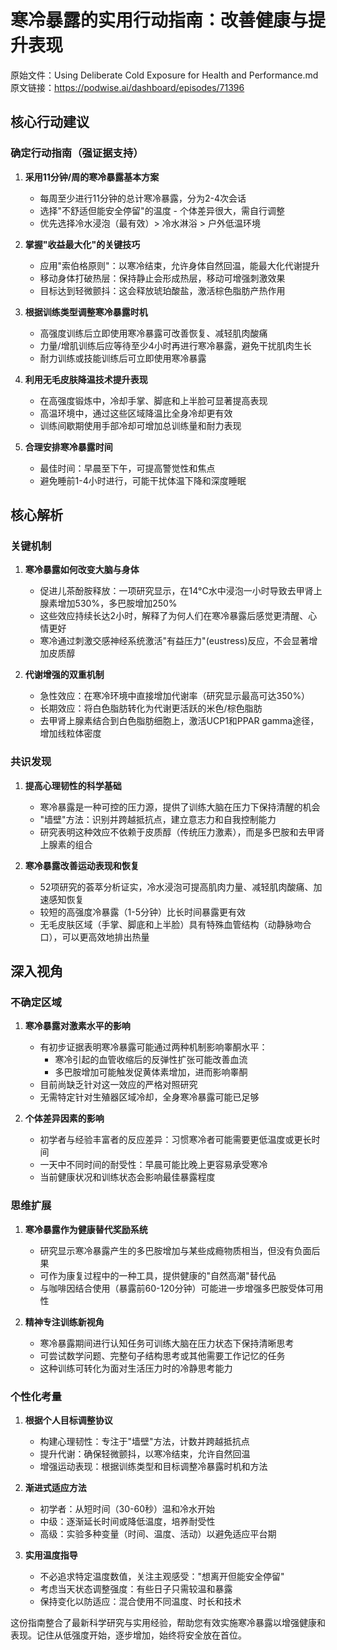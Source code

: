 # 寒冷暴露的实用行动指南：改善健康与提升表现

原始文件：Using Deliberate Cold Exposure for Health and Performance.md
原文链接：https://podwise.ai/dashboard/episodes/71396

## 核心行动建议

### 确定行动指南（强证据支持）

1. **采用11分钟/周的寒冷暴露基本方案**
   * 每周至少进行11分钟的总计寒冷暴露，分为2-4次会话
   * 选择"不舒适但能安全停留"的温度 - 个体差异很大，需自行调整
   * 优先选择冷水浸泡（最有效）> 冷水淋浴 > 户外低温环境

2. **掌握"收益最大化"的关键技巧**
   * 应用"索伯格原则"：以寒冷结束，允许身体自然回温，能最大化代谢提升
   * 移动身体打破热层：保持静止会形成热层，移动可增强刺激效果
   * 目标达到轻微颤抖：这会释放琥珀酸盐，激活棕色脂肪产热作用

3. **根据训练类型调整寒冷暴露时机**
   * 高强度训练后立即使用寒冷暴露可改善恢复、减轻肌肉酸痛
   * 力量/增肌训练后应等待至少4小时再进行寒冷暴露，避免干扰肌肉生长
   * 耐力训练或技能训练后可立即使用寒冷暴露

4. **利用无毛皮肤降温技术提升表现**
   * 在高强度锻炼中，冷却手掌、脚底和上半脸可显著提高表现
   * 高温环境中，通过这些区域降温比全身冷却更有效
   * 训练间歇期使用手部冷却可增加总训练量和耐力表现

5. **合理安排寒冷暴露时间**
   * 最佳时间：早晨至下午，可提高警觉性和焦点
   * 避免睡前1-4小时进行，可能干扰体温下降和深度睡眠

## 核心解析

### 关键机制

1. **寒冷暴露如何改变大脑与身体**
   * 促进儿茶酚胺释放：一项研究显示，在14°C水中浸泡一小时导致去甲肾上腺素增加530%，多巴胺增加250%
   * 这些效应持续长达2小时，解释了为何人们在寒冷暴露后感觉更清醒、心情更好
   * 寒冷通过刺激交感神经系统激活"有益压力"(eustress)反应，不会显著增加皮质醇

2. **代谢增强的双重机制**
   * 急性效应：在寒冷环境中直接增加代谢率（研究显示最高可达350%）
   * 长期效应：将白色脂肪转化为代谢更活跃的米色/棕色脂肪
   * 去甲肾上腺素结合到白色脂肪细胞上，激活UCP1和PPAR gamma途径，增加线粒体密度

### 共识发现

1. **提高心理韧性的科学基础**
   * 寒冷暴露是一种可控的压力源，提供了训练大脑在压力下保持清醒的机会
   * "墙壁"方法：识别并跨越抵抗点，建立意志力和自我控制能力
   * 研究表明这种效应不依赖于皮质醇（传统压力激素），而是多巴胺和去甲肾上腺素的组合

2. **寒冷暴露改善运动表现和恢复**
   * 52项研究的荟萃分析证实，冷水浸泡可提高肌肉力量、减轻肌肉酸痛、加速感知恢复
   * 较短的高强度冷暴露（1-5分钟）比长时间暴露更有效
   * 无毛皮肤区域（手掌、脚底和上半脸）具有特殊血管结构（动静脉吻合口），可以更高效地排出热量

## 深入视角

### 不确定区域

1. **寒冷暴露对激素水平的影响**
   * 有初步证据表明寒冷暴露可能通过两种机制影响睾酮水平：
     - 寒冷引起的血管收缩后的反弹性扩张可能改善血流
     - 多巴胺增加可能触发促黄体素增加，进而影响睾酮
   * 目前尚缺乏针对这一效应的严格对照研究
   * 无需特定针对生殖器区域冷却，全身寒冷暴露可能已足够

2. **个体差异因素的影响**
   * 初学者与经验丰富者的反应差异：习惯寒冷者可能需要更低温度或更长时间
   * 一天中不同时间的耐受性：早晨可能比晚上更容易承受寒冷
   * 当前健康状况和训练状态会影响最佳暴露程度

### 思维扩展

1. **寒冷暴露作为健康替代奖励系统**
   * 研究显示寒冷暴露产生的多巴胺增加与某些成瘾物质相当，但没有负面后果
   * 可作为康复过程中的一种工具，提供健康的"自然高潮"替代品
   * 与咖啡因结合使用（暴露前60-120分钟）可能进一步增强多巴胺受体可用性

2. **精神专注训练新视角**
   * 寒冷暴露期间进行认知任务可训练大脑在压力状态下保持清晰思考
   * 可尝试数学问题、完整句子结构思考或其他需要工作记忆的任务
   * 这种训练可转化为面对生活压力时的冷静思考能力

### 个性化考量

1. **根据个人目标调整协议**
   * 构建心理韧性：专注于"墙壁"方法，计数并跨越抵抗点
   * 提升代谢：确保轻微颤抖，以寒冷结束，允许自然回温
   * 增强运动表现：根据训练类型和目标调整冷暴露时机和方法

2. **渐进式适应方法**
   * 初学者：从短时间（30-60秒）温和冷水开始
   * 中级：逐渐延长时间或降低温度，培养耐受性
   * 高级：实验多种变量（时间、温度、活动）以避免适应平台期

3. **实用温度指导**
   * 不必追求特定温度数值，关注主观感受："想离开但能安全停留"
   * 考虑当天状态调整强度：有些日子只需较温和暴露
   * 保持变化以防适应：混合使用不同温度、时长和技术

这份指南整合了最新科学研究与实用经验，帮助您有效实施寒冷暴露以增强健康和表现。记住从低强度开始，逐步增加，始终将安全放在首位。
